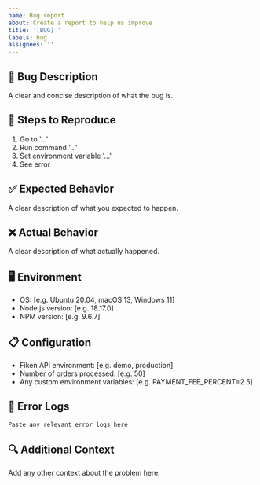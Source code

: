 ```yaml
---
name: Bug report
about: Create a report to help us improve
title: '[BUG] '
labels: bug
assignees: ''
---
```


## 🐛 Bug Description
A clear and concise description of what the bug is.

## 🔄 Steps to Reproduce
1. Go to '...'
2. Run command '...'
3. Set environment variable '...'
4. See error

## ✅ Expected Behavior
A clear description of what you expected to happen.

## ❌ Actual Behavior
A clear description of what actually happened.

## 🖥️ Environment
- OS: [e.g. Ubuntu 20.04, macOS 13, Windows 11]
- Node.js version: [e.g. 18.17.0]
- NPM version: [e.g. 9.6.7]

## 📋 Configuration
- Fiken API environment: [e.g. demo, production]
- Number of orders processed: [e.g. 50]
- Any custom environment variables: [e.g. PAYMENT_FEE_PERCENT=2.5]

## 📄 Error Logs
```
Paste any relevant error logs here
```

## 🔍 Additional Context
Add any other context about the problem here.